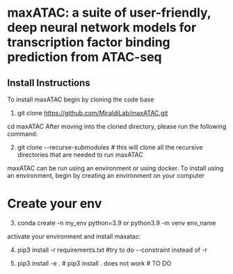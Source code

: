 # maxATAC: a suite of user-friendly, deep neural network models for transcription factor binding prediction from ATAC-seq

## Install Instructions

To install maxATAC begin by cloning the code base
1. git clone https://github.com/MiraldiLab/maxATAC.git

cd maxATAC
After moving into the cloned directory, please run the following command:

2. git clone --recurse-submodules # this will clone all the recursive directories that are needed to run maxATAC

maxATAC can be run using an environment or using docker. To install using an environment, begin by creating an environment on your computer

# Create your env
3. conda create -n my_env python=3.9 or python3.9 -m venv env_name

activate your environment and install maxatac:

4. pip3 install -r requirements.txt #try to do --constraint instead of -r

5. pip3 install -e . # pip3 install . does not work # TO DO


